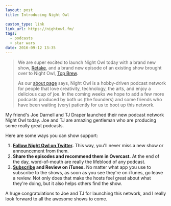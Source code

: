 ```yaml
---
layout: post
title: Introducing Night Owl

custom_type: link
link_url: https://nightowl.fm/
tags:
  - podcasts
  - star wars
date: 2016-09-12 13:35
---
```


> We are super excited to launch Night Owl today with a brand new show, [Retake](https://nightowl.fm/retake), and a brand new episode of an existing show brought over to Night Owl, [Top Brew](https://nightowl.fm/topbrew).
>
> As our [about page](https://nightowl.fm/about) says, Night Owl is a hobby-driven podcast network for people that love creativity, technology, the arts, and enjoy a delicious cup of joe. In the coming weeks we hope to add a few more podcasts produced by both us (the founders) and some friends who have been waiting (very) patiently for us to boot up this network.

My friend's Joe Darnell and TJ Draper launched their new podcast network Night Owl today. Joe and TJ are amazing gentleman who are producing some really great podcasts.

Here are some ways you can show support:

1. **[Follow Night Owl on Twitter](https://twitter.com/nightowlfm).** This way, you'll never miss a new show or announcement from them.
2. **Share the episodes and recommend them in Overcast.** At the end of the day, word-of-mouth are really the lifeblood of any podcast.
3. **[Subscribe](https://nightowl.fm/subscribe) and Review on iTunes.** No matter what app you use to subscribe to the shows, as soon as you see they're on iTunes, go leave a review. Not only does that make the hosts feel great about what they're doing, but it also helps others find the show.

A huge congratulations to Joe and TJ for launching this network, and I really look forward to all the awesome shows to come.
